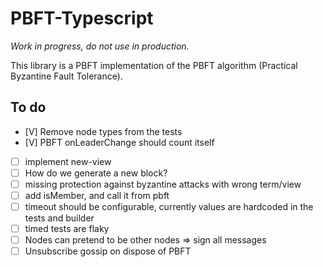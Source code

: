 # PBFT-Typescript

*Work in progress, do not use in production.*

This library is a PBFT implementation of the PBFT algorithm (Practical Byzantine Fault Tolerance).

## To do

- [V] Remove node types from the tests
- [V] PBFT onLeaderChange should count itself
- [ ] implement new-view
- [ ] How do we generate a new block?
- [ ] missing protection against byzantine attacks with wrong term/view
- [ ] add isMember, and call it from pbft
- [ ] timeout should be configurable, currently values are hardcoded in the tests and builder
- [ ] timed tests are flaky
- [ ] Nodes can pretend to be other nodes => sign all messages
- [ ] Unsubscribe gossip on dispose of PBFT
